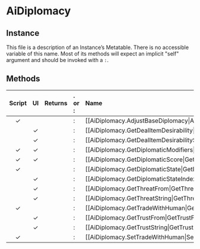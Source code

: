 # AiDiplomacy
## Instance
This file is a description of an Instance’s Metatable. There is no accessible variable of this name. Most of its methods will expect an implicit "self" argument and should be invoked with a `:`.

## Methods
| Script | UI  | Returns | . or : | Name | Arguments |
|:------:|:---:| -------:|:---- |:---- |:--------- |
|✓| | |:|[[AiDiplomacy.AdjustBaseDiplomacy\|AdjustBaseDiplomacy]]| |
| |✓| |:|[[AiDiplomacy.GetDealItemDesirability\|GetDealItemDesirability]]| |
| |✓| |:|[[AiDiplomacy.GetDealItemDesirabilityString\|GetDealItemDesirabilityString]]| |
|✓|✓| |:|[[AiDiplomacy.GetDiplomaticModifiers\|GetDiplomaticModifiers]]| |
|✓|✓| |:|[[AiDiplomacy.GetDiplomaticScore\|GetDiplomaticScore]]| |
|✓| | |:|[[AiDiplomacy.GetDiplomaticState\|GetDiplomaticState]]| |
| |✓| |:|[[AiDiplomacy.GetDiplomaticStateIndex\|GetDiplomaticStateIndex]]| |
| |✓| |:|[[AiDiplomacy.GetThreatFrom\|GetThreatFrom]]| |
| |✓| |:|[[AiDiplomacy.GetThreatString\|GetThreatString]]| |
|✓| | |:|[[AiDiplomacy.GetTradeWithHuman\|GetTradeWithHuman]]| |
| |✓| |:|[[AiDiplomacy.GetTrustFrom\|GetTrustFrom]]| |
| |✓| |:|[[AiDiplomacy.GetTrustString\|GetTrustString]]| |
|✓| | |:|[[AiDiplomacy.SetTradeWithHuman\|SetTradeWithHuman]]| |
